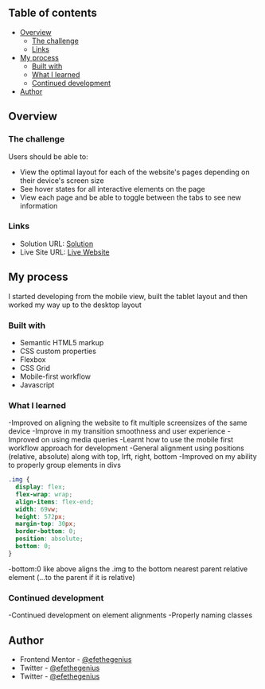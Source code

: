 ## Table of contents

- [Overview](#overview)
  - [The challenge](#the-challenge)
  - [Links](#links)
- [My process](#my-process)
  - [Built with](#built-with)
  - [What I learned](#what-i-learned)
  - [Continued development](#continued-development)
- [Author](#author)

## Overview

### The challenge

Users should be able to:

- View the optimal layout for each of the website's pages depending on their device's screen size
- See hover states for all interactive elements on the page
- View each page and be able to toggle between the tabs to see new information

### Links

- Solution URL: [Solution](https://www.frontendmentor.io/solutions/responsive-full-website-using-css-flexbox-js-and-html-5PmpePCA9)
- Live Site URL: [Live Website](spacetours.netlify.app)

## My process

I started developing from the mobile view, built the tablet layout and then worked my way up to the desktop layout

### Built with

- Semantic HTML5 markup
- CSS custom properties
- Flexbox
- CSS Grid
- Mobile-first workflow
- Javascript

### What I learned

-Improved on aligning the website to fit multiple screensizes of the same device
-Improve in my transition smoothness and user experience
-Improved on using media queries
-Learnt how to use the mobile first workflow approach for development
-General alignment using positions (relative, absolute) along with top, lrft, right, bottom
-Improved on my ability to properly group elements in divs

```css
.img {
  display: flex;
  flex-wrap: wrap;
  align-items: flex-end;
  width: 69vw;
  height: 572px;
  margin-top: 30px;
  border-bottom: 0;
  position: absolute;
  bottom: 0;
}
```

-bottom:0 like above aligns the .img to the bottom nearest parent relative element (...to the parent if it is relative)

### Continued development

-Continued development on element alignments
-Properly naming classes

## Author

- Frontend Mentor - [@efethegenius](https://www.frontendmentor.io/profile/efethegenius)
- Twitter - [@efethegenius](https://www.instagram.com/efethegenius)
- Twitter - [@efethegenius](https://www.twitter.com/efethegenius)
